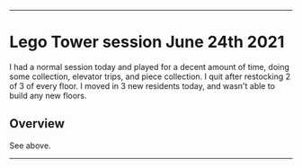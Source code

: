 
***

# Lego Tower session June 24th 2021

I had a normal session today and played for a decent amount of time, doing some collection, elevator trips, and piece collection. I quit after restocking 2 of 3 of every floor. I moved in 3 new residents today, and wasn't able to build any new floors.

## Overview

See above.

***
